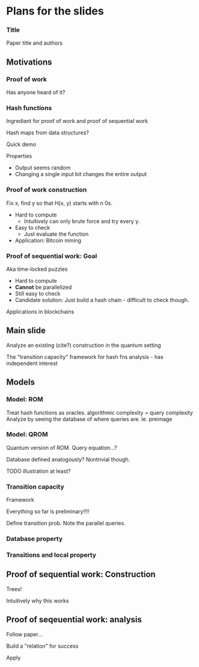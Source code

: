# Plans for the slides

### Title

Paper title and authors

## Motivations

### Proof of work

Has anyone heard of it?


### Hash functions

Ingrediant for proof of work and proof of sequential work

Hash maps from data structures?

Quick demo

Properties
* Output seems random
* Changing a single input bit changes the entire output

### Proof of work construction

Fix x, find y so that H(x, y) starts with n 0s.

* Hard to compute
	* Intuitively can only brute force and try every y.
* Easy to check
	* Just evaluate the function
* Application: Bitcoin mining

### Proof of sequential work: Goal

Aka time-locked puzzles

* Hard to compute
* **Cannot** be parallelized
* Still easy to check
* Candidate solution: Just build a hash chain - difficult to check though.

Applications in blockchains

## Main slide

Analyze an existing (cite?) construction in the quantum setting

The "transition capacity" framework for hash fns analysis - has independent interest

## Models

### Model: ROM

Treat hash functions as oracles.
algorithmic complexity = query complexity
Analyze by seeing the database of where queries are.
Ie. preimage

### Model: QROM

Quantum version of ROM.
Query equation...?

Database defined analogously? Nontrivial though.

TODO illustration at least?

### Transition capacity

Framework

Everything so far is preliminary!!!!

Define transition prob.
Note the parallel queries.

### Database property

### Transitions and local property

## Proof of sequential work: Construction

Trees!

Intuitively why this works

## Proof of seqeuential work: analysis

Follow paper...

Build a "relation" for success

Apply


